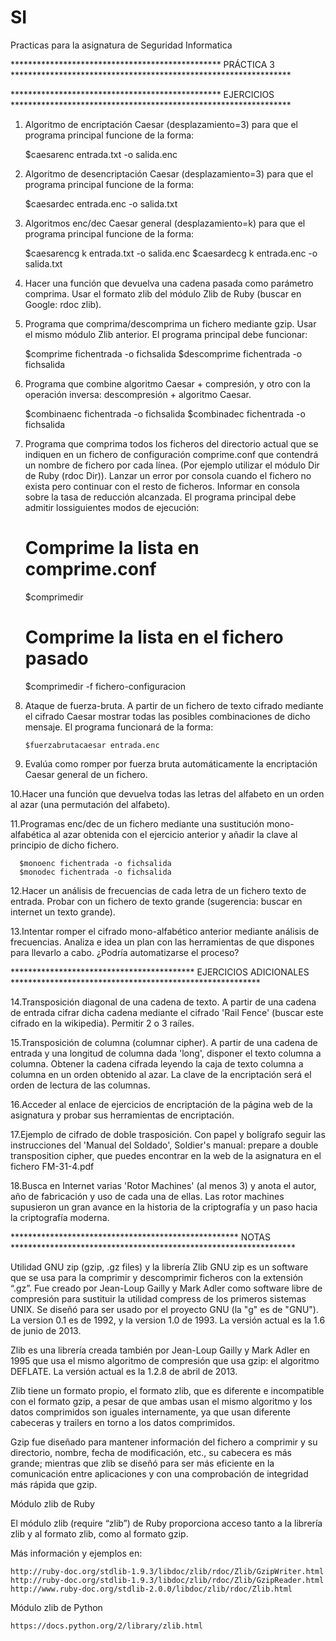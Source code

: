 # SI

Practicas para la asignatura de Seguridad Informatica

************************************************ PRÁCTICA 3 ****************************************************************

************************************************ EJERCICIOS ****************************************************************




1. Algoritmo de encriptación Caesar (desplazamiento=3) para que el programa principal funcione de la forma:
  
      $caesarenc entrada.txt -o salida.enc

2. Algoritmo de desencriptación Caesar (desplazamiento=3) para que el programa principal funcione de la forma:
  
     $caesardec entrada.enc -o salida.txt

3. Algoritmos enc/dec Caesar general (desplazamiento=k) para que el programa principal funcione de la forma:

     $caesarencg k entrada.txt -o salida.enc
     $caesardecg k entrada.enc -o salida.txt

4. Hacer una función que devuelva una cadena pasada como parámetro comprima. Usar el formato zlib del módulo 
Zlib de Ruby (buscar en Google: rdoc zlib).

5. Programa que comprima/descomprima un fichero mediante gzip. Usar el mismo módulo Zlib anterior. El programa 
principal debe funcionar:
  
      $comprime fichentrada -o fichsalida
      $descomprime fichentrada -o fichsalida

6. Programa que combine algoritmo Caesar + compresión, y otro con la operación inversa: descompresión + algoritmo 
Caesar.

      $combinaenc fichentrada -o fichsalida
      $combinadec fichentrada -o fichsalida

7. Programa que comprima todos los ficheros del directorio actual que se indiquen en un fichero de configuración 
comprime.conf que contendrá un nombre de fichero por cada línea. (Por ejemplo utilizar el módulo Dir de Ruby 
(rdoc Dir)). Lanzar un error por consola cuando el fichero no exista pero continuar con el resto de ficheros. 
Informar en consola sobre la tasa de reducción alcanzada. El programa principal debe admitir lossiguientes modos 
de ejecución:

      # Comprime la lista en comprime.conf
      $comprimedir
      # Comprime la lista en el fichero pasado
      $comprimedir -f fichero-configuracion

8. Ataque de fuerza-bruta. A partir de un fichero de texto cifrado mediante el cifrado Caesar mostrar todas las 
posibles combinaciones de dicho mensaje. El programa funcionará de la forma:
  
       $fuerzabrutacaesar entrada.enc

9. Evalúa como romper por fuerza bruta automáticamente la encriptación Caesar general de un fichero.

10.Hacer una función que devuelva todas las letras del alfabeto en un orden al azar (una permutación del alfabeto).

11.Programas enc/dec de un fichero mediante una sustitución mono-alfabética al azar obtenida con el ejercicio 
anterior y añadir la clave al principio de dicho fichero.

      $monoenc fichentrada -o fichsalida
      $monodec fichentrada -o fichsalida

12.Hacer un análisis de frecuencias de cada letra de un fichero texto de entrada. Probar con un fichero de texto 
grande (sugerencia: buscar en internet un texto grande).

13.Intentar romper el cifrado mono-alfabético anterior mediante análisis de frecuencias. Analiza e idea un plan 
con las herramientas de que dispones para llevarlo a cabo. ¿Podría automatizarse el proceso?



 
 
 ****************************************** EJERCICIOS ADICIONALES *********************************************************
 
 
 

14.Transposición diagonal de una cadena de texto. A partir de una cadena de entrada cifrar dicha cadena mediante 
el cifrado 'Rail Fence' (buscar este cifrado en la wikipedia). Permitir 2 o 3 raíles.

15.Transposición de columna (columnar cipher). A partir de una cadena de entrada y una longitud de columna dada 
'long', disponer el texto columna a columna. Obtener la cadena cifrada leyendo la caja de texto columna a columna
en un orden obtenido al azar. La clave de la encriptación será el orden de lectura de las columnas.

16.Acceder al enlace de ejercicios de encriptación de la página web de la asignatura y probar sus herramientas de 
encriptación.

17.Ejemplo de cifrado de doble trasposición. Con papel y bolígrafo seguir las instrucciones del 'Manual del Soldado',
Soldier's manual: prepare a double transposition cipher, que puedes encontrar en la web de la asignatura en el fichero 
FM-31-4.pdf

18.Busca en Internet varias 'Rotor Machines' (al menos 3) y anota el autor, año de fabricación y uso de cada una de 
ellas. Las rotor machines supusieron un gran avance en la historia de la criptografía y un paso hacia la criptografía
moderna.






**************************************************** NOTAS *****************************************************************





Utilidad GNU zip (gzip, .gz files) y la librería Zlib GNU zip es un software que se usa para la comprimir y 
descomprimir ficheros con la extensión “.gz”. Fue creado por Jean-Loup Gailly y Mark Adler como software libre 
de compresión para sustituir la utilidad compress de los primeros sistemas UNIX. Se diseñó para ser usado por 
el proyecto GNU (la "g" es de "GNU"). La version 0.1 es de 1992, y la version 1.0 de 1993. La versión actual
es la 1.6 de junio de 2013.

Zlib es una librería creada también por Jean-Loup Gailly y Mark Adler en 1995 que usa el mismo algoritmo de 
compresión que usa gzip: el algoritmo DEFLATE. La versión actual es la 1.2.8 de abril de 2013.

Zlib tiene un formato propio, el formato zlib, que es diferente e incompatible con el formato gzip, a pesar de 
que ambas usan el mismo algoritmo y los datos comprimidos son iguales internamente, ya que usan diferente cabeceras 
y trailers en torno a los datos comprimidos.

Gzip fue diseñado para mantener información del fichero a comprimir y su directorio, nombre, fecha de modificación, 
etc., su cabecera es más grande; mientras que zlib se diseñó para ser más eficiente en la comunicación entre
aplicaciones y con una comprobación de integridad más rápida que gzip.

Módulo zlib de Ruby

El módulo zlib (require “zlib”) de Ruby proporciona acceso tanto a la librería zlib y al formato zlib, como al 
formato gzip.

  Más información y ejemplos en:

    http://ruby-doc.org/stdlib-1.9.3/libdoc/zlib/rdoc/Zlib/GzipWriter.html
    http://ruby-doc.org/stdlib-1.9.3/libdoc/zlib/rdoc/Zlib/GzipReader.html
    http://www.ruby-doc.org/stdlib-2.0.0/libdoc/zlib/rdoc/Zlib.html

  Módulo zlib de Python

    https://docs.python.org/2/library/zlib.html
